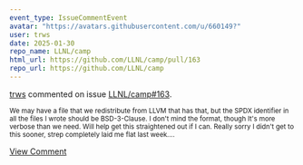 ```yaml
---
event_type: IssueCommentEvent
avatar: "https://avatars.githubusercontent.com/u/660149?"
user: trws
date: 2025-01-30
repo_name: LLNL/camp
html_url: https://github.com/LLNL/camp/pull/163
repo_url: https://github.com/LLNL/camp
---
```


<a href='https://github.com/trws' target='_blank'>trws</a> commented on issue <a href='https://github.com/LLNL/camp/pull/163' target='_blank'>LLNL/camp#163</a>.

<small>We may have a file that we redistribute from LLVM that has that, but the SPDX identifier in all the files I wrote should be BSD-3-Clause.  I don't mind the format, though It's more verbose than we need.  Will help get this straightened out if I can.  Really sorry I didn't get to this sooner, strep completely laid me flat last week....</small>

<a href='https://github.com/LLNL/camp/pull/163' target='_blank'>View Comment</a>